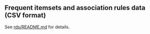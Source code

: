 ## Frequent itemsets and association rules data (CSV format)

See [rds/README.md](../rds/README.md) for details.
